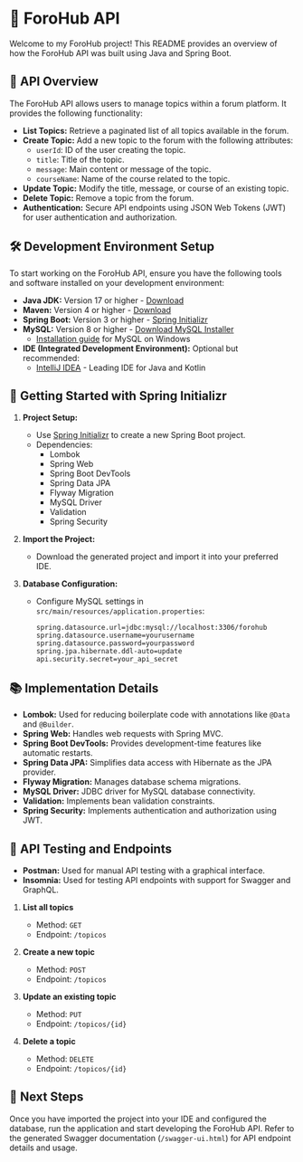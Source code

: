 # 📝 ForoHub API

Welcome to my ForoHub project! This README provides an overview of how the ForoHub API was built using Java and Spring Boot.

## 🚀 API Overview

The ForoHub API allows users to manage topics within a forum platform. It provides the following functionality:

- **List Topics:** Retrieve a paginated list of all topics available in the forum.
- **Create Topic:** Add a new topic to the forum with the following attributes:
  - `userId`: ID of the user creating the topic.
  - `title`: Title of the topic.
  - `message`: Main content or message of the topic.
  - `courseName`: Name of the course related to the topic.
- **Update Topic:** Modify the title, message, or course of an existing topic.
- **Delete Topic:** Remove a topic from the forum.
- **Authentication:** Secure API endpoints using JSON Web Tokens (JWT) for user authentication and authorization.

## 🛠️ Development Environment Setup

To start working on the ForoHub API, ensure you have the following tools and software installed on your development environment:

- **Java JDK:** Version 17 or higher - [Download](https://adoptopenjdk.net/)
- **Maven:** Version 4 or higher - [Download](https://maven.apache.org/download.cgi)
- **Spring Boot:** Version 3 or higher - [Spring Initializr](https://start.spring.io/)
- **MySQL:** Version 8 or higher - [Download MySQL Installer](https://dev.mysql.com/downloads/installer/)
  - [Installation guide](https://www.alura.com.br/artigos/mysql-desde-a-descarga-e-instalacao-ate-sua-primeira-tabela) for MySQL on Windows
- **IDE (Integrated Development Environment):** Optional but recommended:
  - [IntelliJ IDEA](https://www.jetbrains.com/idea/) - Leading IDE for Java and Kotlin

## 🚀 Getting Started with Spring Initializr

1. **Project Setup:**
   - Use [Spring Initializr](https://start.spring.io/) to create a new Spring Boot project.
   - Dependencies:
     - Lombok
     - Spring Web
     - Spring Boot DevTools
     - Spring Data JPA
     - Flyway Migration
     - MySQL Driver
     - Validation
     - Spring Security

2. **Import the Project:**
   - Download the generated project and import it into your preferred IDE.

3. **Database Configuration:**
   - Configure MySQL settings in `src/main/resources/application.properties`:
     ```properties
     spring.datasource.url=jdbc:mysql://localhost:3306/forohub
     spring.datasource.username=yourusername
     spring.datasource.password=yourpassword
     spring.jpa.hibernate.ddl-auto=update
     api.security.secret=your_api_secret
     ```

## 📚 Implementation Details

- **Lombok:** Used for reducing boilerplate code with annotations like `@Data` and `@Builder`.
- **Spring Web:** Handles web requests with Spring MVC.
- **Spring Boot DevTools:** Provides development-time features like automatic restarts.
- **Spring Data JPA:** Simplifies data access with Hibernate as the JPA provider.
- **Flyway Migration:** Manages database schema migrations.
- **MySQL Driver:** JDBC driver for MySQL database connectivity.
- **Validation:** Implements bean validation constraints.
- **Spring Security:** Implements authentication and authorization using JWT.

## 🧪 API Testing and Endpoints

- **Postman:** Used for manual API testing with a graphical interface.
- **Insomnia:** Used for testing API endpoints with support for Swagger and GraphQL.

1. **List all topics**

   - Method: `GET`
   - Endpoint: `/topicos`

2. **Create a new topic**

   - Method: `POST`
   - Endpoint: `/topicos`
  
3. **Update an existing topic**

   - Method: `PUT`
   - Endpoint: `/topicos/{id}`
  
4. **Delete a topic**

   - Method: `DELETE`
   - Endpoint: `/topicos/{id}`


## 📖 Next Steps

Once you have imported the project into your IDE and configured the database, run the application and start developing the ForoHub API. Refer to the generated Swagger documentation (`/swagger-ui.html`) for API endpoint details and usage.


